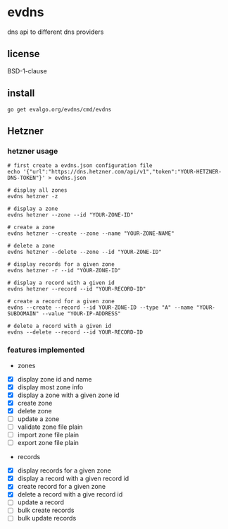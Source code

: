 # evdns
dns api to different dns providers

## license
BSD-1-clause

## install
```
go get evalgo.org/evdns/cmd/evdns
```

## Hetzner

### hetzner usage
```
# first create a evdns.json configuration file
echo '{"url":"https://dns.hetzner.com/api/v1","token":"YOUR-HETZNER-DNS-TOKEN"}' > evdns.json

# display all zones
evdns hetzner -z

# display a zone
evdns hetzner --zone --id "YOUR-ZONE-ID"

# create a zone
evdns hetzner --create --zone --name "YOUR-ZONE-NAME"

# delete a zone
evdns hetzner --delete --zone --id "YOUR-ZONE-ID"

# display records for a given zone
evdns hetzner -r --id "YOUR-ZONE-ID"

# display a record with a given id
evdns hetzner --record --id "YOUR-RECORD-ID"

# create a record for a given zone
evdns --create --record --id YOUR-ZONE-ID --type "A" --name "YOUR-SUBDOMAIN" --value "YOUR-IP-ADDRESS"

# delete a record with a given id
evdns --delete --record --id YOUR-RECORD-ID

```

### features implemented
- zones
- [x] display zone id and name
- [x] display most zone info
- [x] display a zone with a given zone id
- [x] create zone
- [x] delete zone
- [ ] update a zone
- [ ] validate zone file plain
- [ ] import zone file plain
- [ ] export zone file plain
- records
- [x] display records for a given zone
- [x] display a record with a given record id
- [x] create record for a given zone
- [x] delete a record with a give record id
- [ ] update a record
- [ ] bulk create records
- [ ] bulk update records
